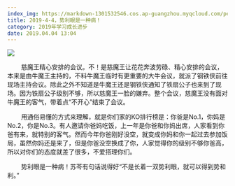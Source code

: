 ```yaml
---
index_img: https://markdown-1301532546.cos.ap-guangzhou.myqcloud.com/peipei_blog/20210921144225.jpeg
title: 2019-4-4，势利眼是一种病！
category: 2019年学习成长进步
date: 2019.04.04 13:04
---
```


![](https://markdown-1301532546.cos.ap-guangzhou.myqcloud.com/peipei_blog/20210921144225.jpeg)  



  

        慈魔王精心安排的会议。不！是慈魔王让花花奔波劳碌、精心安排的会议，本来是由牛魔王主持的，不料牛魔王临时有更重要的大牛会议，就派了钢铁侠前往现场主持会议。除此之外不知道是牛魔王还是钢铁侠通知了铁扇公子也来到了现场。因为铁扇公子级别不够，所以慈魔王一脸的嫌弃。整个会议，慈魔王没有面对牛魔王的客气，带着点“不开心”结束了会议。  

        用通俗易懂的方式来理解，就是你们家的KO排行榜是：你爸是No.1，你妈是No.2，你是No.3。有人邀请你爸妈吃饭，上一年是你爸和你妈出席，人家看到你爸有来，就特别的客气。然而今年你爸刚好没空，就变成你妈和你一起过去参加饭局，虽然你妈还是来了，但是你爸没空换成了你，人家觉得你的级别不够你爸高，所以对你们的态度就差了很多，不爱搭理你们。  

        势利眼是一种病！苏芩有句话说得好“不是长着一双势利眼，就可以得到势和利。”
